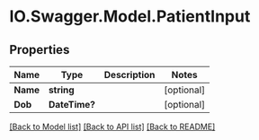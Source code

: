 # IO.Swagger.Model.PatientInput
## Properties

Name | Type | Description | Notes
------------ | ------------- | ------------- | -------------
**Name** | **string** |  | [optional] 
**Dob** | **DateTime?** |  | [optional] 

[[Back to Model list]](../README.md#documentation-for-models) [[Back to API list]](../README.md#documentation-for-api-endpoints) [[Back to README]](../README.md)

